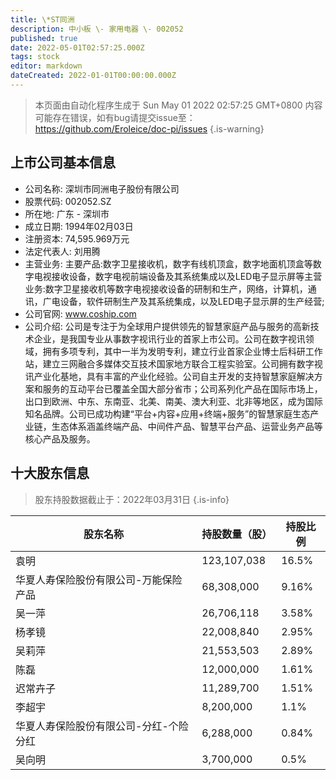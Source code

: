 ```yaml
---
title: \*ST同洲
description: 中小板 \- 家用电器 \- 002052
published: true
date: 2022-05-01T02:57:25.000Z
tags: stock
editor: markdown
dateCreated: 2022-01-01T00:00:00.000Z
---
```


> 本页面由自动化程序生成于 Sun May 01 2022 02:57:25 GMT+0800
> 内容可能存在错误，如有bug请提交issue至：https://github.com/Eroleice/doc-pi/issues
{.is-warning}

## 上市公司基本信息
- 公司名称: 深圳市同洲电子股份有限公司
- 股票代码: 002052.SZ
- 所在地: 广东 - 深圳市
- 成立日期: 1994年02月03日
- 注册资本: 74,595.969万元
- 法定代表人: 刘用腾
- 主营业务: 主要产品:数字卫星接收机，数字有线机顶盒，数字地面机顶盒等数字电视接收设备，数字电视前端设备及其系统集成以及LED电子显示屏等主营业务:数字卫星接收机等数字电视接收设备的研制和生产，网络，计算机，通讯，广电设备，软件研制生产及其系统集成，以及LED电子显示屏的生产经营;
- 公司官网: www.coship.com
- 公司介绍: 公司是专注于为全球用户提供领先的智慧家庭产品与服务的高新技术企业，是我国专业从事数字视讯行业的首家上市公司。公司在数字视讯领域，拥有多项专利，其中一半为发明专利，建立行业首家企业博士后科研工作站，建立三网融合多媒体交互技术国家地方联合工程实验室。公司拥有数字视讯产业化基地，具有丰富的产业化经验。公司自主开发的支持智慧家庭解决方案和服务的互动平台已覆盖全国大部分省市；公司系列化产品在国际市场上，出口到欧洲、中东、东南亚、北美、南美、澳大利亚、北非等地区，成为国际知名品牌。公司已成功构建“平台+内容+应用+终端+服务”的智慧家庭生态产业链，生态体系涵盖终端产品、中间件产品、智慧平台产品、运营业务产品等核心产品及服务。


## 十大股东信息
> 股东持股数据截止于：2022年03月31日
{.is-info}

| 股东名称 | 持股数量（股） | 持股比例 |
| --- | --- | --- |
| 袁明 | 123,107,038 | 16.5% |
| 华夏人寿保险股份有限公司-万能保险产品 | 68,308,000 | 9.16% |
| 吴一萍 | 26,706,118 | 3.58% |
| 杨孝镜 | 22,008,840 | 2.95% |
| 吴莉萍 | 21,553,503 | 2.89% |
| 陈磊 | 12,000,000 | 1.61% |
| 迟常卉子 | 11,289,700 | 1.51% |
| 李超宇 | 8,200,000 | 1.1% |
| 华夏人寿保险股份有限公司-分红-个险分红 | 6,288,000 | 0.84% |
| 吴向明 | 3,700,000 | 0.5% |




